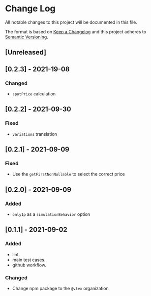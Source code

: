
# Change Log
All notable changes to this project will be documented in this file.
 
The format is based on [Keep a Changelog](http://keepachangelog.com/)
and this project adheres to [Semantic Versioning](http://semver.org/).
 
## [Unreleased]

## [0.2.3] - 2021-19-08
### Changed
- `spotPrice` calculation

## [0.2.2] - 2021-09-30
### Fixed
- `variations` translation

## [0.2.1] - 2021-09-09
### Fixed
- Use the `getFirstNonNullable` to select the correct price

 ## [0.2.0] - 2021-09-09
### Added
-  `only1p` as a `simulationBehavior` option
 
 ## [0.1.1] - 2021-09-02
### Added
- lint.
- main test cases.
- github workflow.

### Changed
- Change npm package to the `@vtex` organization
